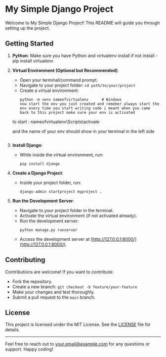 # My Simple Django Project

Welcome to My Simple Django Project! This README will guide you through setting up the project.

## Getting Started

1. **Python**: Make sure you have Python and virtualenv install if not install
                - pip install virtualenv


2. **Virtual Environment (Optional but Recommended)**:
   - Open your terminal/command prompt.
   - Navigate to your project folder: `cd path/to/your/project`
   - Create a virtual environment: 
     ```
     python -m venv nameofvirtualenv      # Windows
     now start the env you just created and remeber always start the env every time you start writing code i meant when you came back to this project make sure your env is activated

    to start :
    nameofvirtualenv\Scripts\activate

    and the name of your env should show in your terminal in the left side 
     ```

3. **Install Django**:
   - While inside the virtual environment, run: 
     ```
     pip install django
     ```

4. **Create a Django Project**:
   - Inside your project folder, run: 
     ```
     django-admin startproject myproject .
     ```

5. **Run the Development Server**:
   - Navigate to your project folder in the terminal.
   - Activate the virtual environment (if not activated already).
   - Run the development server: 
     ```
     python manage.py runserver
     ```
   - Access the development server at [http://127.0.0.1:8000/](http://127.0.0.1:8000/).

## Contributing

Contributions are welcome! If you want to contribute:
- Fork the repository.
- Create a new branch: `git checkout -b feature/your-feature`
- Make your changes and test thoroughly.
- Submit a pull request to the `main` branch.

## License

This project is licensed under the MIT License. See the [LICENSE](LICENSE) file for details.

---

Feel free to reach out to your.email@example.com for any questions or support. Happy coding!
